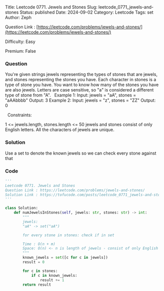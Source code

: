 Title: Leetcode 0771. Jewels and Stones
Slug: leetcode_0771_jewels-and-stones
Status: published
Date: 2024-09-02
Category: Leetcode
Tags: set
Author: Zeph

Question Link : [https://leetcode.com/problems/jewels-and-stones/](https://leetcode.com/problems/jewels-and-stones/)

Difficulty: Easy

Premium: False

### Question
You're given strings jewels representing the types of stones that are jewels, and stones representing the stones you have. Each character in stones is a type of stone you have. You want to know how many of the stones you have are also jewels.
Letters are case sensitive, so "a" is considered a different type of stone from "A".
 
Example 1:
Input: jewels = "aA", stones = "aAAbbbb"
Output: 3
Example 2:
Input: jewels = "z", stones = "ZZ"
Output: 0

 
Constraints:

1 <= jewels.length, stones.length <= 50
jewels and stones consist of only English letters.
All the characters of jewels are unique.

### Solution

Use a set to denote the known jewels so we can check every stone against that 

### Code
```python
'''
Leetcode 0771. Jewels and Stones
Question Link : https://leetcode.com/problems/jewels-and-stones/
Solution Link : https://tofucode.com/posts/leetcode_0771_jewels-and-stones.html
'''

class Solution:
    def numJewelsInStones(self, jewels: str, stones: str) -> int:
        """
        jewels:
        "aA" -> set("aA")

        for every stone in stones: check if in set

        Time : O(n + m)
        Space: O(n) <- n is length of jewels - consist of only English letters so really O(1)
        """
        known_jewels = set([c for c in jewels])
        result = 0

        for c in stones:
            if c in known_jewels:
                result += 1
        return result

```

